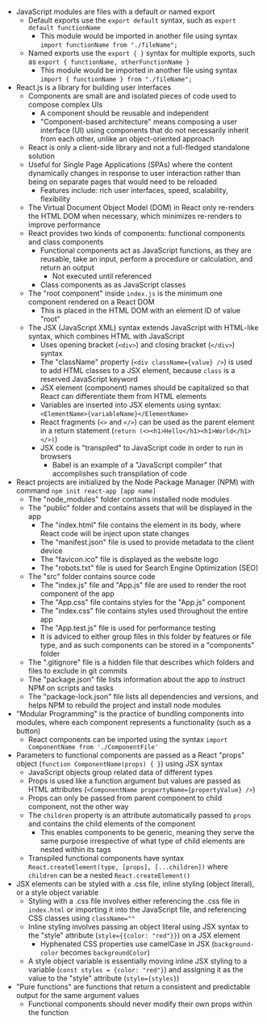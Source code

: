- JavaScript modules are files with a default or named export
  - Default exports use the `export default` syntax, such as `export default functionName`
    - This module would be imported in another file using syntax `import functionName from "./fileName";`
  - Named exports use the `export { }` syntax for multiple exports, such as `export { functionName, otherFunctionName }`
    - This module would be imported in another file using syntax `import { functionName } from "./fileName";`
- React.js is a library for building user interfaces
  - Components are small are and isolated pieces of code used to compose complex UIs
    - A component should be reusable and independent
    - "Component-based architecture" means composing a user interface (UI) using components that do not necessarily inherit from each other, unlike an object-oriented approach
  - React is only a client-side library and not a full-fledged standalone solution
  - Useful for Single Page Applications (SPAs) where the content dynamically changes in response to user interaction rather than being on separate pages that would need to be reloaded
    - Features include: rich user interfaces, speed, scalability, flexibility
  - The Virtual Document Object Model (DOM) in React only re-renders the HTML DOM when necessary, which minimizes re-renders to improve performance
  - React provides two kinds of components: functional components and class components
    - Functional components act as JavaScript functions, as they are reusable, take an input, perform a procedure or calculation, and return an output
      - Not executed until referenced
    - Class components as as JavaScript classes
  - The "root component" inside `index.js` is the minimum one component rendered on a React DOM
    - This is placed in the HTML DOM with an element ID of value "root"
  - The JSX (JavaScript XML) syntax extends JavaScript with HTML-like syntax, which combines HTML with JavaScript
    - Uses opening bracket (`<div>`) and closing bracket (`</div>`) syntax
    - The "className" property (`<div className={value} />`) is used to add HTML classes to a JSX element, because `class` is a reserved JavaScript keyword
    - JSX element (component) names should be capitalized so that React can differentiate them from HTML elements
    - Variables are inserted into JSX elements using syntax: `<ElementName>{variableName}</ElementName>`
    - React fragments (`<>` and `</>`) can be used as the parent element in a return statement (`return (<><h1>Hello</h1><h1>World</h1></>)`)
    - JSX code is "transpiled" to JavaScript code in order to run in browsers
      - Babel is an example of a "JavaScript compiler" that accomplishes such transpilation of code
- React projects are initialized by the Node Package Manager (NPM) with command `npm init react-app [app name]`
  - The "node_modules" folder contains installed node modules
  - The "public" folder and contains assets that will be displayed in the app
    - The "index.html" file contains the element in its body, where React code will be inject upon state changes
    - The "manifest.json" file is used to provide metadata to the client device
    - The "favicon.ico" file is displayed as the website logo
    - The "robots.txt" file is used for Search Engine Optimization (SEO)
  - The "src" folder contains source code
    - The "index.js" file and "App.js" file are used to render the root component of the app
    - The "App.css" file contains styles for the "App.js" component
    - The "index.css" file contains styles used throughout the entire app
    - The "App.test.js" file is used for performance testing
    - It is adviced to either group files in this folder by features or file type, and as such components can be stored in a "components" folder
  - The ".gitignore" file is a hidden file that describes which folders and files to exclude in git commits
  - The "package.json" file lists information about the app to instruct NPM on scripts and tasks
  - The "package-lock.json" file lists all dependencies and versions, and helps NPM to rebuild the project and install node modules
- "Modular Programming" is the practice of bundling components into modules, where each component represents a functionality (such as a button)
  - React components can be imported using the syntax `import ComponentName from './ComponentFile'`
- Parameters to functional components are passed as a React "props" object (`function ComponentName(props) { }`) using JSX syntax
  - JavaScript objects group related data of different types
  - Props is used like a function argument but values are passed as HTML attributes (`<ComponentName propertyName={propertyValue} />`)
  - Props can only be passed from parent component to child component, not the other way
  - The `children` property is an attribute automatically passed to `props` and contains the child elements of the component
    - This enables components to be generic, meaning they serve the same purpose irrespective of what type of child elements are nested within its tags
  - Transpiled functional components have syntax `React.createElement(type, [props], [...children])` where `children` can be a nested `React.createElement()`
- JSX elements can be styled with a .css file, inline styling (object literal), or a style object variable
  - Styling with a .css file involves either referencing the .css file in `index.html` or importing it into the JavaScript file, and referencing CSS classes using `className=""`
  - Inline styling involves passing an object literal using JSX syntax to the "style" attribute (`style={{color: "red"}}`) on a JSX element
    - Hyphenated CSS properties use camelCase in JSX (`background-color` becomes `backgroundColor`)
  - A style object variable is essentially moving inline JSX styling to a variable (`const styles = {color: "red"}`) and assigning it as the value to the "style" attribute (`style={styles}`)
- "Pure functions" are functions that return a consistent and predictable output for the same argument values
  - Functional components should never modify their own props within the function